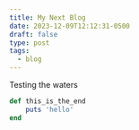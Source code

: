 ```yaml
---
title: My Next Blog
date: 2023-12-09T12:12:31-0500
draft: false
type: post
tags:
  - blog
---
```

Testing the waters

```ruby
def this_is_the_end
	puts 'hello'
end
```